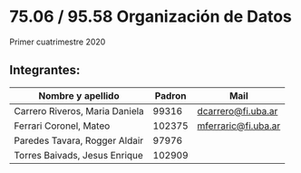 # 75.06 / 95.58 Organización de Datos
Primer cuatrimestre 2020

## Integrantes: ##

Nombre y apellido               | Padron    | Mail
------------------------------- | --------  | ------------------------------
Carrero Riveros, Maria Daniela  | 99316     | dcarrero@fi.uba.ar
Ferrari Coronel, Mateo          | 102375    | mferraric@fi.uba.ar
Paredes Tavara, Rogger Aldair   | 97976     | 
Torres Baivads, Jesus Enrique   | 102909    | 

